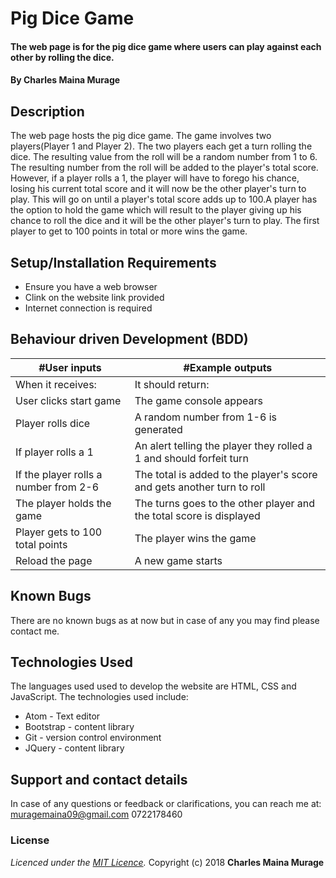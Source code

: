 # Pig Dice Game

#### The web page is for the pig dice game where users can play against each other by rolling the dice.

#### By **Charles Maina Murage**

## Description
The web page hosts the pig dice game. The game involves two players(Player 1 and Player 2). The two players each get a turn rolling the dice. The resulting value from the roll will be a random number from 1 to 6. The resulting number from the roll will be added to the player's total score. However, if a player rolls a 1, the player will have to forego his chance, losing his current total score and it will now be the other player's turn to play. This will go on until a player's total score adds up to 100.A player has the option to hold the game which will result to the player giving up his chance to roll the dice and it will be the other player's turn to play. The first player to get to 100 points in total or more wins the game.  

## Setup/Installation Requirements
* Ensure you have a web browser
* Clink on the website link provided
* Internet connection is required

## Behaviour driven Development (BDD)
|#User inputs   |  #Example outputs |         
|---------------|-------------------|
|When it receives:               | It should return:                  |
| User clicks start game              | The game console appears                  |
| Player rolls dice              | A random number from 1-6 is generated                  |
| If player rolls a 1              | An alert telling the player they rolled a 1 and should forfeit turn                  |
| If the player rolls a number from 2-6               | The total is added to the player's score and gets another turn to roll                  |
|The player holds the game               | The turns goes to the other player and the total score is displayed                  |
| Player gets to 100 total points               | The player wins the game                  |
| Reload the page              | A new game starts                  |

## Known Bugs
There are no known bugs as at now but in case of any you may find please contact me.
## Technologies Used
The languages used used to develop the website are HTML, CSS and JavaScript. The technologies used include:
* Atom - Text editor
* Bootstrap - content library
* Git - version control environment
* JQuery - content library
## Support and contact details
In case of any questions or feedback or clarifications, you can reach me at:
muragemaina09@gmail.com
0722178460
### License
*Licenced under the [MIT Licence](Licence).*
Copyright (c) 2018 **Charles Maina Murage**
